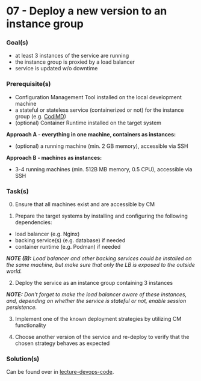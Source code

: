 07 - Deploy a new version to an instance group
==============================================


### Goal(s)

* at least 3 instances of the service are running
* the instance group is proxied by a load balancer
* service is updated w/o downtime


### Prerequisite(s)

* Configuration Management Tool installed on the local development machine
* a stateful or stateless service (containerized or not) for the instance group (e.g. [CodiMD](https://github.com/hackmdio/codimd)) 
* (optional) Container Runtime installed on the target system

__Approach A - everything in one machine, containers as instances:__
* (optional) a running machine (min. 2 GB memory), accessible via SSH

__Approach B - machines as instances:__
* 3-4 running machines (min. 512B MB memory, 0.5 CPU), accessible via SSH

### Task(s)

0. Ensure that all machines exist and are accessible by CM

1. Prepare the target systems by installing and configuring the following dependencies:
  * load balancer (e.g. Nginx)
  * backing service(s) (e.g. database) if needed
  * container runtime (e.g. Podman) if needed

*__NOTE (B):__ Load balancer and other backing services could be installed on the same machine, but make sure that
only the LB is exposed to the outside world.*

2. Deploy the service as an instance group containing 3 instances

*__NOTE:__ Don't forget to make the load balancer aware of these instances, and, depending on whether the service
is stateful or not, enable session persistence.*

3. Implement one of the known deployment strategies by utilizing CM functionality

4. Choose another version of the service and re-deploy to verify that the chosen strategy behaves as expected


### Solution(s)

Can be found over in [lecture-devops-code](https://github.com/lucendio/lecture-devops-code/tree/master/tutorials-solutions/07_deploy-to-instance-group).
